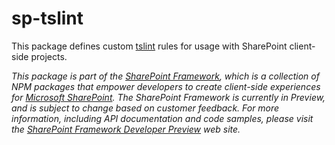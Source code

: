 # sp-tslint

This package defines custom [tslint](http://palantir.github.io/tslint/) rules for usage
with SharePoint client-side projects.

*This package is part of the [SharePoint Framework](https://github.com/SharePoint/sp-dev-docs/wiki),
which is a collection of NPM packages that empower developers to create client-side experiences
for [Microsoft SharePoint](https://products.office.com/en-us/sharepoint/collaboration).
The SharePoint Framework is currently in Preview, and is subject to change based on customer feedback.
For more information, including API documentation and code samples, please visit the
[SharePoint Framework Developer Preview](https://github.com/SharePoint/sp-dev-docs/wiki) web site.*
